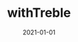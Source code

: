 ---
path: "/api/references/with-treble"
date: "2021-01-01"
title: "withTreble"
subMenu: 
    - text: ''
      path: '#'
---